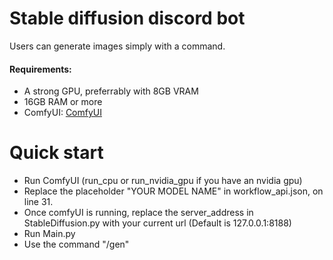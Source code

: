 # **Stable diffusion discord bot**
Users can generate images simply with a command.


#### Requirements:
- A strong GPU, preferrably with 8GB VRAM
- 16GB RAM or more
- ComfyUI: [ComfyUI](https://github.com/comfyanonymous/ComfyUI)

# **Quick start**
- Run ComfyUI (run_cpu or run_nvidia_gpu if you have an nvidia gpu)
- Replace the placeholder "YOUR MODEL NAME" in workflow_api.json, on line 31.
- Once comfyUI is running, replace the server_address in StableDiffusion.py with your current url (Default is 127.0.0.1:8188)
- Run Main.py
- Use the command "/gen"
